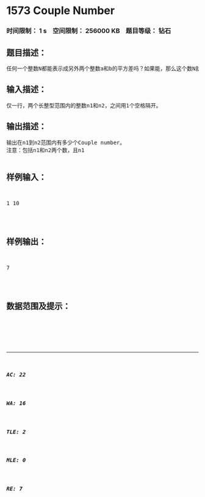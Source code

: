 # 1573 Couple Number   
### 时间限制： 1 s&nbsp;&nbsp;&nbsp;&nbsp;空间限制： 256000 KB&nbsp;&nbsp;&nbsp;&nbsp;题目等级： 钻石  
## 题目描述：  

<pre>
任何一个整数N都能表示成另外两个整数a和b的平方差吗？如果能，那么这个数N就叫做Couple number。你的工作就是判断一个数N是不是Couple number。
</pre>
  
  
## 输入描述：  

<pre>
仅一行，两个长整型范围内的整数n1和n2，之间用1个空格隔开。
</pre>
  
  
## 输出描述：  

<pre>
输出在n1到n2范围内有多少个Couple number。
注意：包括n1和n2两个数，且n1<n2，n2 - n1 <= 10 000 000。
</pre>
  
  
## 样例输入：  

<pre>
1 10
</pre>
  
  
## 样例输出：  

<pre>
7
</pre>
  
  
## 数据范围及提示：  

<pre>
</pre>
  
  
***  

##### AC: 22  
##### WA: 16  
##### TLE: 2  
##### MLE: 0  
##### RE: 7  
